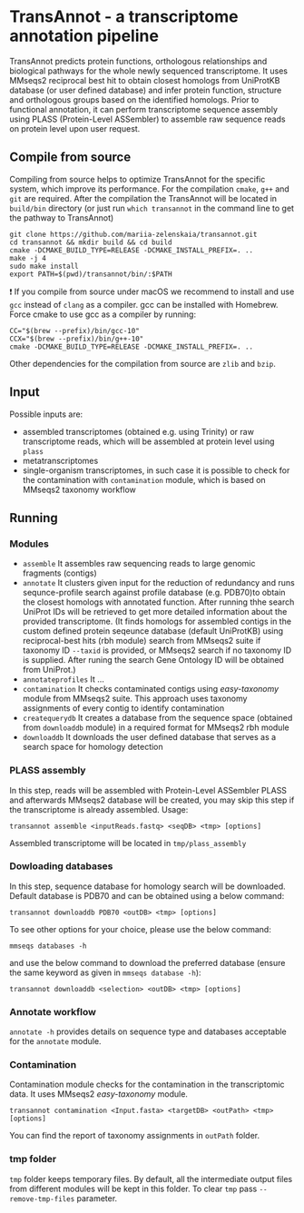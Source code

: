 # TransAnnot - a transcriptome annotation pipeline
TransAnnot predicts protein functions, orthologous relationships and biological pathways for the whole newly sequenced transcriptome.
It uses MMseqs2 reciprocal best hit to obtain closest homologs from UniProtKB database (or user defined database) and infer protein function, structure and orthologous groups based on the identified homologs.
Prior to functional annotation, it can perform transcriptome sequence assembly using PLASS (Protein-Level ASSembler) to assemble raw sequence reads on protein level upon user request.

## Compile from source
Compiling from source helps to optimize TransAnnot for the specific system, which improve its performance. For the compilation `cmake`, `g++` and `git` are required. After the compilation the TransAnnot will be located in `build/bin` directory (or just run `which transannot` in the command line to get the pathway to TransAnnot)

    git clone https://github.com/mariia-zelenskaia/transannot.git
    cd transannot && mkdir build && cd build
    cmake -DCMAKE_BUILD_TYPE=RELEASE -DCMAKE_INSTALL_PREFIX=. ..
    make -j 4
    sudo make install
    export PATH=$(pwd)/transannot/bin/:$PATH

❗️ If you compile from source under macOS we recommend to install and use `gcc` instead of `clang` as a compiler. gcc can be installed with Homebrew. Force cmake to use gcc as a compiler by running:

    CC="$(brew --prefix)/bin/gcc-10"
    CCX="$(brew --prefix)/bin/g++-10"
    cmake -DCMAKE_BUILD_TYPE=RELEASE -DCMAKE_INSTALL_PREFIX=. ..

Other dependencies for the compilation from source are `zlib` and `bzip`.

## Input
Possible inputs are:

* assembled transcriptomes (obtained e.g. using Trinity) or raw transcriptome reads, which will be assembled at protein level using `plass`
* metatranscriptomes
* single-organism transcriptomes, in such case it is possible to check for the contamination with `contamination` module, which is based on MMseqs2 taxonomy workflow

## Running

### Modules

* `assemble`            It assembles raw sequencing reads to large genomic fragments (contigs)
* `annotate`            It clusters given input for the reduction of redundancy and runs sequnce-profile search against profile database (e.g. PDB70)to obtain the closest homologs with annotated function. After running thhe search UniProt IDs will be retrieved to get more detailed information about the provided transcriptome. 
(It finds homologs for assembled contigs in the custom defined protein seqeunce database (default UniProtKB) using reciprocal-best hits (rbh module) search from MMseqs2 suite if taxonomy ID `--taxid` is provided, or MMseqs2 search if no taxonomy ID is supplied. After runing the search Gene Ontology ID will be obtained from UniProt.)
* `annotateprofiles`    It ...
* `contamination`       It checks contaminated contigs using _easy-taxonomy_ module from MMseqs2 suite. This approach uses taxonomy assignments of every contig to identify contamination
* `createquerydb`            It creates a database from the sequence space (obtained from `downloaddb` module) in a required format for MMseqs2 rbh module
* `downloaddb`          It downloads the user defined database that serves as a search space for homology detection

### PLASS assembly

In this step, reads will be assembled with Protein-Level ASSembler PLASS and afterwards MMseqs2 database will be created, you may skip this step if the transcriptome is already assembled. Usage:

    transannot assemble <inputReads.fastq> <seqDB> <tmp> [options]

Assembled transcriptome will be located in `tmp/plass_assembly`

### Dowloading databases

In this step, sequence database for homology search will be downloaded.
Default database is PDB70 and can be obtained using a below command:

    transannot downloaddb PDB70 <outDB> <tmp> [options]
    
To see other options for your choice, please use the below command:

    mmseqs databases -h

and use the below command to download the preferred database (ensure the same keyword as given in `mmseqs database -h`):

    transannot downloaddb <selection> <outDB> <tmp> [options]

### Annotate workflow

`annotate -h` provides details on sequence type and databases acceptable for the `annotate` module. 

### Contamination

Contamination module checks for the contamination in the transcriptomic data. It uses MMseqs2 _easy-taxonomy_ module.

    transannot contamination <Input.fasta> <targetDB> <outPath> <tmp> [options]
 
You can find the report of taxonomy assignments in `outPath` folder.

### tmp folder

`tmp` folder keeps temporary files. By default, all the intermediate output files from different modules will be kept in this folder. To clear `tmp` pass `--remove-tmp-files` parameter.

